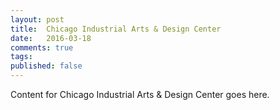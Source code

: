 ```yaml
---
layout: post
title:  Chicago Industrial Arts & Design Center
date:   2016-03-18
comments: true
tags: 
published: false
---
```

 
Content for Chicago Industrial Arts & Design Center goes here.
 

